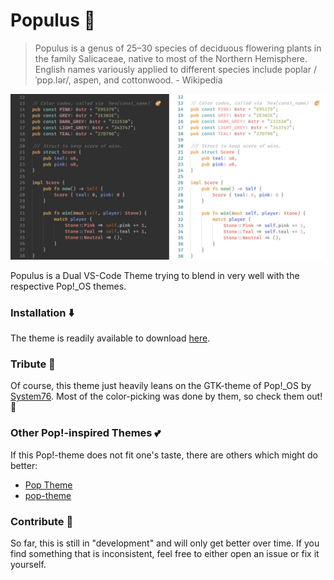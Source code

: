 # Populus 🥬

> Populus is a genus of 25–30 species of deciduous flowering plants in the family Salicaceae, native to most of the Northern Hemisphere. English names variously applied to different species include poplar /ˈpɒp.lər/, aspen, and cottonwood. - Wikipedia

![Screenshot of Theme](./theme.jpg)



Populus is a Dual VS-Code Theme trying to blend in very well with the respective Pop!_OS themes.

### Installation ⬇️

The theme is readily available to download [here](https://marketplace.visualstudio.com/items?itemName=tmpr.populus).


### Tribute 🗽
Of course, this theme just heavily leans on the GTK-theme of Pop!_OS by [System76](https://system76.com/). Most of the color-picking was done by them, so check them out! 🤗

### Other Pop!-inspired Themes 💕

If this Pop!-theme does not fit one's taste, there are others which might do better:

- [Pop Theme](https://marketplace.visualstudio.com/items?itemName=ArtisanByteCrafter.poptheme)
- [pop-theme](https://marketplace.visualstudio.com/items?itemName=orenan.pop-theme)

### Contribute 🤝

So far, this is still in "development" and will only get better over time. If you find something that is inconsistent, feel free to either open an issue or fix it yourself. 